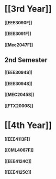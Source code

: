 
# [[3rd Year]]
#### [[EEE3090F]]
#### [[EEE3091F]]
#### [[Mec2047F]]

## 2nd Semester
#### [[EEE3094S]]
#### [[EEE3094S]]
#### [[MEC2045S]]
#### [[FTX2000S]]
# [[4th Year]]
#### [[EEE4113F]]
#### [[CML4067F]]
#### [[EEE4124C]]
#### [[EEE4125C]]
